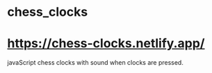 # chess_clocks
# https://chess-clocks.netlify.app/
javaScript chess clocks with sound when clocks are pressed.
